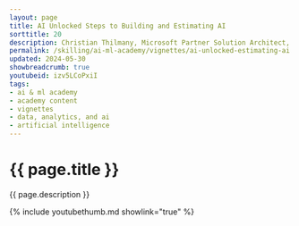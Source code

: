 ```yaml
---
layout: page
title: AI Unlocked Steps to Building and Estimating AI
sorttitle: 20
description: Christian Thilmany, Microsoft Partner Solution Architect, provides technical decision makers with the necessary basic skills to identify key elements in AI projects. This session outlines 10 steps to uncovering opportunities and assessing costs in AI projects, focusing on determining the value of a partner's Generative AI solution by first understanding factors such as use case, category, prompts, data, and usage.
permalink: /skilling/ai-ml-academy/vignettes/ai-unlocked-estimating-ai
updated: 2024-05-30
showbreadcrumb: true
youtubeid: izv5LCoPxiI
tags: 
- ai & ml academy
- academy content
- vignettes
- data, analytics, and ai
- artificial intelligence
---
```


# {{ page.title }}

{{ page.description }}

{% include youtubethumb.md showlink="true" %}
